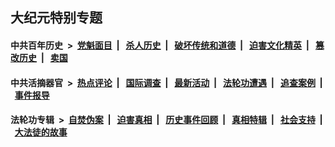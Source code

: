 ## 大纪元特别专题

#### 中共百年历史 &nbsp;>&nbsp; [党魁面目](indexes/nf1176107/README.md?07040430) &nbsp;| &nbsp; [杀人历史](indexes/nf1176106/README.md?07040430) &nbsp;| &nbsp; [破坏传统和道德](indexes/nf1176106/README.md?07040430) &nbsp;| &nbsp; [迫害文化精英](indexes/nf1176111/README.md?07040430) &nbsp;| &nbsp; [篡改历史](indexes/nf1176115/README.md?07040430) &nbsp;| &nbsp; [卖国](indexes/nf1176117/README.md?07040430) 

#### 中共活摘器官 &nbsp;>&nbsp; [热点评论](indexes/nf5879/README.md?07040430) &nbsp;| &nbsp; [国际调查](indexes/nf5947/README.md?07040430) &nbsp;| &nbsp; [最新活动](indexes/nf5883/README.md?07040430) &nbsp;| &nbsp; [法轮功遭遇](indexes/nf5881/README.md?07040430) &nbsp;| &nbsp; [追查案例](indexes/nf5880/README.md?07040430) &nbsp;| &nbsp; [事件报导](indexes/nf5877/README.md?07040430) 

#### 法轮功专辑 &nbsp;>&nbsp; [自焚伪案](indexes/nf5562/README.md?07040430) &nbsp;| &nbsp; [迫害真相](indexes/nf4379/README.md?07040430) &nbsp;| &nbsp; [历史事件回顾](indexes/nf5793/README.md?07040430) &nbsp;| &nbsp; [真相特辑](indexes/nf4389/README.md?07040430) &nbsp;| &nbsp; [社会支持](indexes/nf4386/README.md?07040430) &nbsp;| &nbsp; [大法徒的故事](indexes/nf1147481/README.md?07040430) 


